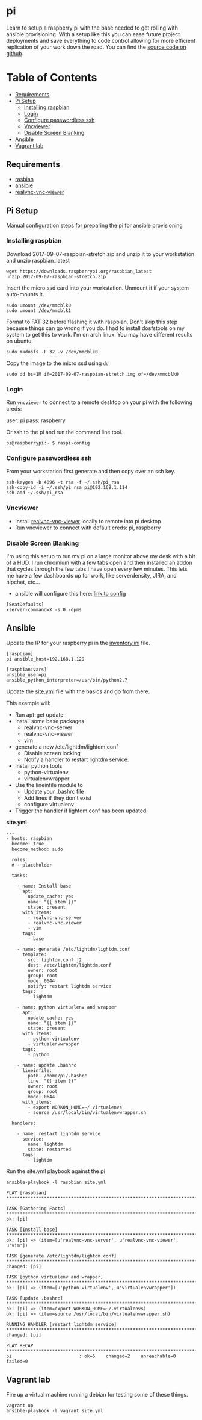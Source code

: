 #  pi

Learn to setup a raspberry pi with the base needed to get rolling with ansible provisioning.  With a setup like this you can ease future project deployments and save everything to code control allowing for more efficient replication of your work down the road.  You can find the [source code on github](https://github.com/jahrik/pi).

Table of Contents
=================
* [Requirements](#requirements)
* [Pi Setup](#pi-setup)
   * [Installing raspbian](#installing-raspbian)
   * [Login](#login)
   * [Configure passwordless ssh](#configure-passwordless-ssh)
   * [Vncviewer](#vncviewer)
   * [Disable Screen Blanking](#disable-screen-blanking)
* [Ansible](#ansible)
* [Vagrant lab](#vagrant-lab)

## Requirements
* [rasbian](https://www.raspberrypi.org/downloads/raspbian/)
* [ansible](http://docs.ansible.com/ansible/latest/intro_installation.html)
* [realvnc-vnc-viewer](https://www.realvnc.com/en/connect/download/viewer/)


## Pi Setup
Manual configuration steps for preparing the pi for ansible provisioning

### Installing raspbian
Download 2017-09-07-raspbian-stretch.zip and unzip it to your workstation and unzip raspbian_latest
```
wget https://downloads.raspberrypi.org/raspbian_latest
unzip 2017-09-07-raspbian-stretch.zip
```

Insert the micro ssd card into your workstation.
Unmount it if your system auto-mounts it.
```
sudo umount /dev/mmcblk0
sudo umount /dev/mmcblk1
```

Format to FAT 32 before flashing it with raspbian.  Don't skip this step because things can go wrong if you do.  I had to install dosfstools on my system to get this to work.  I'm on arch linux.  You may have different results on ubuntu.
```
sudo mkdosfs -F 32 -v /dev/mmcblk0
```

Copy the image to the micro ssd using `dd`
```
sudo dd bs=1M if=2017-09-07-raspbian-stretch.img of=/dev/mmcblk0
```

### Login
Run `vncviewer` to connect to a remote desktop on your pi with the following creds:

user: pi
pass: raspberry

Or ssh to the pi and run the command line tool.
```
pi@raspberrypi:~ $ raspi-config
```

### Configure passwordless ssh
From your workstation first generate and then copy over an ssh key.
```
ssh-keygen -b 4096 -t rsa -f ~/.ssh/pi_rsa
ssh-copy-id -i ~/.ssh/pi_rsa pi@192.168.1.114
ssh-add ~/.ssh/pi_rsa
```

### Vncviewer
* Install [realvnc-vnc-viewer](https://www.realvnc.com/en/connect/download/viewer/) locally to remote into pi desktop
* Run vncviewer to connect with default creds: pi, raspberry

### Disable Screen Blanking
I'm using this setup to run my pi on a large monitor above my desk with a bit of a HUD.  I run chromium with a few tabs open and then installed an addon that cycles through the few tabs I have open every few minutes.  This lets me have a few dashboards up for work, like serverdensity, JIRA, and hipchat, etc...
* ansible will configure this here: [link to config](https://github.com/jahrik/pi/blob/977dcd2abf5837d2e78461a408d2ed154e499617/templates/lightdm.conf.j2#L169)
```
[SeatDefaults]
xserver-command=X -s 0 -dpms 
```

## Ansible
Update the IP for your raspberry pi in the [inventory.ini](https://github.com/jahrik/pi/blob/master/inventory.ini) file.
```
[raspbian]
pi ansible_host=192.168.1.129

[raspbian:vars]
ansible_user=pi
ansible_python_interpreter=/usr/bin/python2.7
```

Update the [site.yml](https://github.com/jahrik/pi/blob/master/site.yml) file with the basics and go from there.

This example will:
* Run apt-get update
* Install some base packages
  * realvnc-vnc-server
  * realvnc-vnc-viewer
  * vim
* generate a new /etc/lightdm/lightdm.conf
  * Disable screen locking
  * Notify a handler to restart lightdm service.
* Install python tools
  * python-virtualenv
  * virtualenvwrapper
* Use the lineinfile module to
  * Update your .bashrc file
  * Add lines if they don't exist
  * configure virtualenv
* Trigger the handler if lightdm.conf has been updated.

**site.yml**
```
---
- hosts: raspbian
  become: true
  become_method: sudo

  roles:
  # - placeholder

  tasks:

    - name: Install base
      apt:
        update_cache: yes
        name: "{{ item }}"
        state: present
      with_items:
        - realvnc-vnc-server
        - realvnc-vnc-viewer
        - vim
      tags:
        - base

    - name: generate /etc/lightdm/lightdm.conf
      template:
        src: lightdm.conf.j2
        dest: /etc/lightdm/lightdm.conf
        owner: root
        group: root
        mode: 0644
        notify: restart lightdm service
      tags:
        - lightdm

    - name: python virtualenv and wrapper
      apt:
        update_cache: yes
        name: "{{ item }}"
        state: present
      with_items:
        - python-virtualenv
        - virtualenvwrapper
      tags:
        - python

    - name: update .bashrc
      lineinfile:
        path: /home/pi/.bashrc
        line: "{{ item }}"
        owner: root
        group: root
        mode: 0644
      with_items:
        - export WORKON_HOME=~/.virtualenvs
        - source /usr/local/bin/virtualenvwrapper.sh

  handlers:

    - name: restart lightdm service
      service:
        name: lightdm
        state: restarted
      tags:
        - lightdm
```

Run the site.yml playbook against the pi
```
ansible-playbook -l raspbian site.yml

PLAY [raspbian] ***************************************************************************************************************

TASK [Gathering Facts] ********************************************************************************************************
ok: [pi]

TASK [Install base] ***********************************************************************************************************
ok: [pi] => (item=[u'realvnc-vnc-server', u'realvnc-vnc-viewer', u'vim'])

TASK [generate /etc/lightdm/lightdm.conf] *************************************************************************************
changed: [pi]

TASK [python virtualenv and wrapper] ******************************************************************************************
ok: [pi] => (item=[u'python-virtualenv', u'virtualenvwrapper'])

TASK [update .bashrc] *********************************************************************************************************
ok: [pi] => (item=export WORKON_HOME=~/.virtualenvs)
ok: [pi] => (item=source /usr/local/bin/virtualenvwrapper.sh)

RUNNING HANDLER [restart lightdm service] *************************************************************************************
changed: [pi]

PLAY RECAP ********************************************************************************************************************
pi                         : ok=6    changed=2    unreachable=0    failed=0
```

## Vagrant lab

Fire up a virtual machine running debian for testing some of these things.
```
vagrant up
ansible-playbook -l vagrant site.yml 
```
